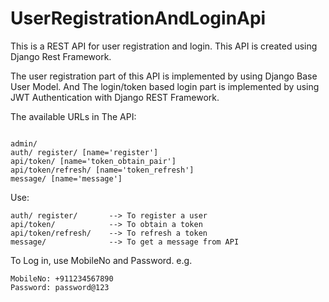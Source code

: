# UserRegistrationAndLoginApi

This is a REST API for user registration and login.
This API is created using Django Rest Framework.


The user registration part of this API is implemented by using Django Base User Model.
And The login/token based login part is implemented by using JWT Authentication with Django REST Framework.


The available URLs in The API:
```

admin/
auth/ register/ [name='register']
api/token/ [name='token_obtain_pair']
api/token/refresh/ [name='token_refresh']
message/ [name='message']
```


Use:

```
auth/ register/       --> To register a user
api/token/            --> To obtain a token
api/token/refresh/    --> To refresh a token
message/              --> To get a message from API
```


To Log in, use MobileNo and Password. e.g.

```
MobileNo: +911234567890
Password: password@123
```
